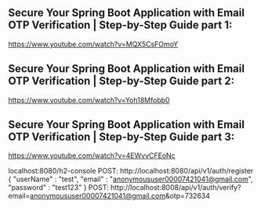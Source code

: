 ## Secure Your Spring Boot Application with Email OTP Verification | Step-by-Step Guide part 1:
https://www.youtube.com/watch?v=MQX5CsFOmoY
## Secure Your Spring Boot Application with Email OTP Verification | Step-by-Step Guide part 2:
https://www.youtube.com/watch?v=Yoh18Mfobb0
## Secure Your Spring Boot Application with Email OTP Verification | Step-by-Step Guide part 3:
https://www.youtube.com/watch?v=4EWvvCFEoNc

localhost:8080/h2-console
POST: http://localhost:8080/api/v1/auth/register
{
"userName" : "test",
"email" : "anonymoususer00007421041@gmail.com",
"password" : "test123"
}
POST: http://localhost:8008/api/v1/auth/verify?email=anonymoususer00007421041@gmail.com&otp=732634

